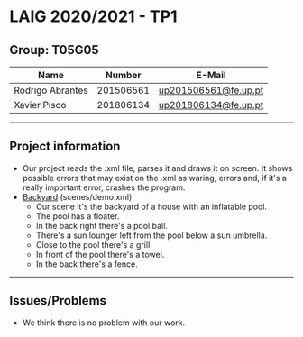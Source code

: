 # LAIG 2020/2021 - TP1

## Group: T05G05

| Name             | Number    | E-Mail             |
| ---------------- | --------- | ------------------ |
| Rodrigo Abrantes | 201506561 |up201506561@fe.up.pt|
| Xavier Pisco     | 201806134 |up201806134@fe.up.pt|

----
## Project information

- Our project reads the .xml file, parses it and draws it on screen. It shows possible errors that may exist on the .xml as waring, errors and, if it's a really important error, crashes the program.
- [Backyard](scenes/demo.xml) (scenes/demo.xml)
  - Our scene it's the backyard of a house with an inflatable pool.
  - The pool has a floater.
  - In the back right there's a pool ball.
  - There's a sun lounger left from the pool below a sun umbrella.
  - Close to the pool there's a grill.
  - In front of the pool there's a towel.
  - In the back there's a fence.
----
## Issues/Problems

- We think there is no problem with our work.